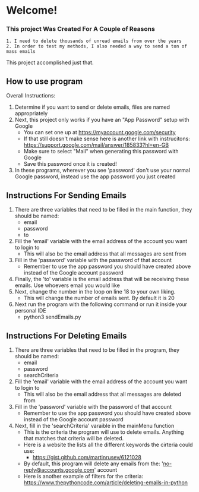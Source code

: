 # Welcome!

### This project Was Created For A Couple of Reasons 
    1. I need to delete thousands of unread emails from over the years
    2. In order to test my methods, I also needed a way to send a ton of mass emails

This project accomplished just that.

## How to use program
Overall Instructions:
1. Determine if you want to send or delete emails, files are named appropriately
2. Next, this project only works if you have an "App Password" setup with Google
    * You can set one up at https://myaccount.google.com/security
    * If that still doesn't make sense here is another link with instrucitons: https://support.google.com/mail/answer/185833?hl=en-GB
    * Make sure to select "Mail" when generating this password with Google
    * Save this password once it is created!
3. In these programs, wherever you see 'password' don't use your normal Google password, instead use the app password you just created

## Instructions For Sending Emails
1. There are three variables that need to be filled in the main function, they should be named:
    * email
    * password
    * to   
2. Fill the 'email' variable with the email address of the account you want to login to
    * This will also be the email address that all messages are sent from   
3. Fill in the 'password' variable with the password of that account
    * Remember to use the app password you should have created above instead of the Google account password 
4. Finally, the 'to' variable is the email address that will be receiving these emails. Use whoevers email you would like 
5. Next, change the number in the loop on line 18 to your own liking. 
    * This will change the number of emails sent. By default it is 20
4. Next run the program with the following command or run it inside your personal IDE
    * python3 sendEmails.py

## Instructions For Deleting Emails
1. There are three variables that need to be filled in the program, they should be named:
    * email
    * password
    * searchCriteria
2. Fill the 'email' variable with the email address of the account you want to login to
    * This will also be the email address that all messages are deleted from
3. Fill in the 'password' variable with the password of that account
    * Remember to use the app password you should have created above instead of the Google account password
4. Next, fill in the 'searchCriteria' varaible in the mainMenu function
    * This is the criteria the program will use to delete emails. Anything that matches that criteria will be deleted.
    * Here is a website the lists all the different keywords the cirteria could use:
        * https://gist.github.com/martinrusev/6121028
    * By default, this program will delete any emails from the: 'no-reply@accounts.google.com' account
    * Here is another example of filters for the criteria: https://www.thepythoncode.com/article/deleting-emails-in-python
